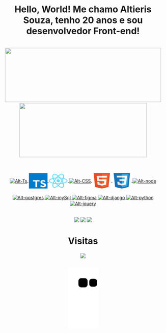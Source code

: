 <div align="center">
  <h1>Hello, World! Me chamo Altieris Souza, tenho 20 anos e sou desenvolvedor Front-end!</h1>
  <a href="https://github.com/Altieris-Souza">
  <div>
  <br/>
  </div>
    <img height="170em" width="490px" src="https://github-readme-stats.vercel.app/api?username=Altieris-Souza&show_icons=true&theme=dark&include_all_commits=true&count_private=true"/>
    <img height="170em" width="400px" src="https://github-readme-stats.vercel.app/api/top-langs/?username=Altieris-Souza&layout=compact&langs_count=7&theme=dark"/>
  </div>

##

<div align="center"><br>
  <img align="center" alt="Alt-Ts" height="50" width="60" src="https://cdn.jsdelivr.net/gh/devicons/devicon/icons/javascript/javascript-original.svg">
  <img align="center" alt="Alt-Ts" height="50" width="60" src="https://raw.githubusercontent.com/devicons/devicon/master/icons/typescript/typescript-plain.svg">
  <img align="center" alt="Alt-React" height="50" width="60" src="https://raw.githubusercontent.com/devicons/devicon/master/icons/react/react-original.svg">
  <img align="center" alt="Alt-CSS" height="50" width="60" src="https://cdn.jsdelivr.net/gh/devicons/devicon/icons/c/c-original.svg">
  <img align="center" alt="Alt-HTML" height="50" width="60" src="https://raw.githubusercontent.com/devicons/devicon/master/icons/html5/html5-original.svg">
  <img align="center" alt="Alt-CSS" height="50" width="60" src="https://raw.githubusercontent.com/devicons/devicon/master/icons/css3/css3-original.svg">
  <img align="center" alt="Alt-node" height="50" width="60" src="https://cdn.jsdelivr.net/gh/devicons/devicon/icons/nodejs/nodejs-plain-wordmark.svg">
</div>

<div align="center"><br>
  <img align="center" alt="Alt-postgres" height="50" width="60" src="https://cdn.jsdelivr.net/gh/devicons/devicon/icons/postgresql/postgresql-plain.svg" />
  <img align="center" alt="Alt-mySql" height="50" width="60" src="https://cdn.jsdelivr.net/gh/devicons/devicon/icons/mysql/mysql-plain-wordmark.svg" />
  <img align="center" alt="Alt-figma" height="50" width="60" src="https://cdn.jsdelivr.net/gh/devicons/devicon/icons/figma/figma-original.svg" />
  <img align="center" alt="Alt-django" height="50" width="60" src="https://cdn.jsdelivr.net/gh/devicons/devicon/icons/django/django-plain.svg" />
  <img align="center" alt="Alt-python" height="50" width="60" src="https://cdn.jsdelivr.net/gh/devicons/devicon/icons/python/python-original.svg" />
  <img align="center" alt="Alt-jquery" height="50" width="60" src="https://cdn.jsdelivr.net/gh/devicons/devicon/icons/jquery/jquery-plain-wordmark.svg" />
 </div>
  
  <br>
 
<div align="center"><br>
  <a href="https://instagram.com/altieris.sf" target="_blank"><img src="https://img.shields.io/badge/-Instagram-%23E4405F?style=for-the-badge&logo=instagram&logoColor=white" target="_blank"></a>
  <a href = "mailto:altmsf15@gmail.com"><img src="https://img.shields.io/badge/-Gmail-%23333?style=for-the-badge&logo=gmail&logoColor=white" target="_blank"></a>
  <a href="https://www.linkedin.com/in/altierissouza/" target="_blank"><img src="https://img.shields.io/badge/-LinkedIn-%230077B5?style=for-the-badge&logo=linkedin&logoColor=white" target="_blank"></a> 
  
  ##
  
  <div align="center">
    <h1 align="center">Visitas</h1>
    <p align="center"> <img align="center" src="https://profile-counter.glitch.me/Altieris-Souza/count.svg"/></p>
  </div>
  
  ##
  
  ![Snake animation](https://github.com/Altieris-Souza/Altieris-Souza/blob/output/github-contribution-grid-snake.svg)
</div>


